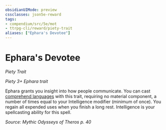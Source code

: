 ```yaml
---
obsidianUIMode: preview
cssclasses: json5e-reward
tags:
- compendium/src/5e/mot
- ttrpg-cli/reward/piety-trait
aliases: ["Ephara's Devotee"]
---
```

# Ephara's Devotee
*Piety Trait*  

*Piety 3+ Ephara trait*

Ephara grants you insight into how people communicate. You can cast [comprehend languages](/3-Mechanics/CLI/spells/comprehend-languages.md) with this trait, requiring no material component, a number of times equal to your Intelligence modifier (minimum of once). You regain all expended uses when you finish a long rest. Intelligence is your spellcasting ability for this spell.

*Source: Mythic Odysseys of Theros p. 40*
